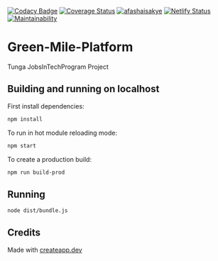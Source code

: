 [![Codacy Badge](https://api.codacy.com/project/badge/Grade/aaa7c99084dc400b8daa6093d9e87358)](https://app.codacy.com/manual/afashaisakye/green-mile-frontend?utm_source=github.com&utm_medium=referral&utm_content=afashaisakye/green-mile-frontend&utm_campaign=Badge_Grade_Dashboard)
[![Coverage Status](https://coveralls.io/repos/github/afashaisakye/green-mile-frontend/badge.svg?branch=master)](https://coveralls.io/github/afashaisakye/green-mile-frontend?branch=master) [![afashaisakye](https://circleci.com/gh/Green-Mile/green-mile-frontend.svg?style=shield)](https://app.circleci.com/pipelines/github/afashaisakye/green-mile-frontend)  [![Netlify Status](https://api.netlify.com/api/v1/badges/1c9bfbda-52af-4094-b131-db22242fb5be/deploy-status)](https://app.netlify.com/sites/greenmile/deploys) [![Maintainability](https://api.codeclimate.com/v1/badges/443e97f32731d74eb34c/maintainability)](https://codeclimate.com/github/afashaisakiye/green-mile-frontend/maintainability)

# Green-Mile-Platform
Tunga JobsInTechProgram Project

## Building and running on localhost

First install dependencies:

```sh
npm install
```

To run in hot module reloading mode:

```sh
npm start
```

To create a production build:

```sh
npm run build-prod
```

## Running

```sh
node dist/bundle.js
```

## Credits

Made with [createapp.dev](https://createapp.dev/)
